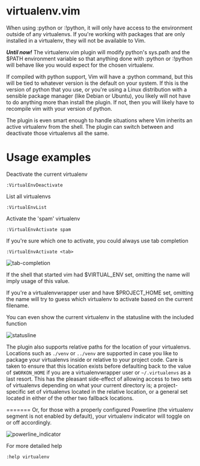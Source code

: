 virtualenv.vim
==============

When using :python or :!python, it will only have access to the environment outside of any virtualenvs. If you're working with packages that are only installed in a virtualenv, they will not be available to Vim.

*__Until now!__* The virtualenv.vim plugin will modify python's sys.path and the $PATH environment variable so that anything done with :python or :!python will behave like you would expect for the chosen virtualenv.

If compiled with python support, Vim will have a :python command, but this will be tied to whatever version is the default on your system. If this is the version of python that you use, or you're using a Linux distribution with a sensible package manager (like Debian or Ubuntu), you likely will not have to do anything more than install the plugin. If not, then you will likely have to recompile vim with your version of python.

The plugin is even smart enough to handle situations where Vim inherits an active virtualenv from the shell. The plugin can switch between and deactivate those virtualenvs all the same.

Usage examples
==============

Deactivate the current virtualenv

    :VirtualEnvDeactivate

List all virtualenvs

    :VirtualEnvList

Activate the 'spam' virtualenv

    :VirtualEnvActivate spam

If you're sure which one to activate, you could always use tab completion

    :VirtualEnvActivate <tab>

![tab-completion](http://i.imgur.com/1ZGrM.png "Tab Completion")

If the shell that started vim had $VIRTUAL\_ENV set, omitting the name will
imply usage of this value.

If you're a virtualenvwrapper user and have $PROJECT\_HOME set, omitting the
name will try to guess which virtualenv to activate based on the current
filename.

You can even show the current virtualenv in the statusline with the included function

![statusline](http://i.imgur.com/oxE70.png "Statusline")

The plugin also supports relative paths for the location of your virtualenvs.
Locations such as `./venv` or `../venv` are supported in case you like to
package your virtualenvs inside or relative to your project code. Care is taken
to ensure that this location exists before defaulting back to the value of
`$WORKON_HOME` if you are a virtualenvwrapper user or `~/.virtualenvs` as a
last resort. This has the pleasant side-effect of allowing access to two sets
of virtualenvs depending on what your current directory is; a project-specific
set of virtualenvs located in the relative location, or a general set located
in either of the other two fallback locations.

=======
Or, for those with a properly configured Powerline (the virtualenv segment is not enabled by default), your virtualenv indicator will toggle on or off accordingly.

![powerline_indicator](http://i.imgur.com/t6pGg7w.png "Powerline Indicator Toggled")

For more detailed help

    :help virtualenv

